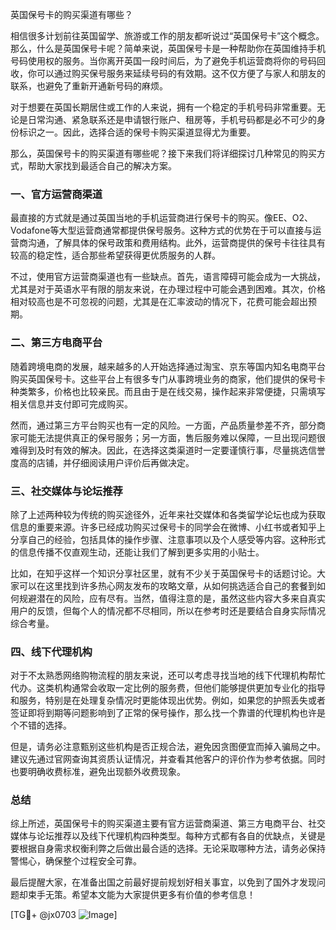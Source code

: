 英国保号卡的购买渠道有哪些？

相信很多计划前往英国留学、旅游或工作的朋友都听说过“英国保号卡”这个概念。那么，什么是英国保号卡呢？简单来说，英国保号卡是一种帮助你在英国维持手机号码使用权的服务。当你离开英国一段时间后，为了避免手机运营商将你的号码回收，你可以通过购买保号服务来延续号码的有效期。这不仅方便了与家人和朋友的联系，也避免了重新开通新号码的麻烦。

对于想要在英国长期居住或工作的人来说，拥有一个稳定的手机号码非常重要。无论是日常沟通、紧急联系还是申请银行账户、租房等，手机号码都是必不可少的身份标识之一。因此，选择合适的保号卡购买渠道显得尤为重要。

那么，英国保号卡的购买渠道有哪些呢？接下来我们将详细探讨几种常见的购买方式，帮助大家找到最适合自己的解决方案。

### 一、官方运营商渠道

最直接的方式就是通过英国当地的手机运营商进行保号卡的购买。像EE、O2、Vodafone等大型运营商通常都提供保号服务。这种方式的优势在于可以直接与运营商沟通，了解具体的保号政策和费用结构。此外，运营商提供的保号卡往往具有较高的稳定性，适合那些希望获得更优质服务的人群。

不过，使用官方运营商渠道也有一些缺点。首先，语言障碍可能会成为一大挑战，尤其是对于英语水平有限的朋友来说，在办理过程中可能会遇到困难。其次，价格相对较高也是不可忽视的问题，尤其是在汇率波动的情况下，花费可能会超出预期。

### 二、第三方电商平台

随着跨境电商的发展，越来越多的人开始选择通过淘宝、京东等国内知名电商平台购买英国保号卡。这些平台上有很多专门从事跨境业务的商家，他们提供的保号卡种类繁多，价格也比较亲民。而且由于是在线交易，操作起来非常便捷，只需填写相关信息并支付即可完成购买。

然而，通过第三方平台购买也有一定的风险。一方面，产品质量参差不齐，部分商家可能无法提供真正的保号服务；另一方面，售后服务难以保障，一旦出现问题很难得到及时有效的解决。因此，在选择这类渠道时一定要谨慎行事，尽量挑选信誉度高的店铺，并仔细阅读用户评价后再做决定。

### 三、社交媒体与论坛推荐

除了上述两种较为传统的购买途径外，近年来社交媒体和各类留学论坛也成为获取信息的重要来源。许多已经成功购买过保号卡的同学会在微博、小红书或者知乎上分享自己的经验，包括具体的操作步骤、注意事项以及个人感受等内容。这种形式的信息传播不仅直观生动，还能让我们了解到更多实用的小贴士。

比如，在知乎这样一个知识分享社区里，就有不少关于英国保号卡的话题讨论。大家可以在这里找到许多热心网友发布的攻略文章，从如何挑选适合自己的套餐到如何规避潜在的风险，应有尽有。当然，值得注意的是，虽然这些内容大多来自真实用户的反馈，但每个人的情况都不尽相同，所以在参考时还是要结合自身实际情况综合考量。

### 四、线下代理机构

对于不太熟悉网络购物流程的朋友来说，还可以考虑寻找当地的线下代理机构帮忙代办。这类机构通常会收取一定比例的服务费，但他们能够提供更加专业化的指导和服务，特别是在处理复杂情况时更能体现出优势。例如，如果您的护照丢失或者签证即将到期等问题影响到了正常的保号操作，那么找一个靠谱的代理机构也许是个不错的选择。

但是，请务必注意甄别这些机构是否正规合法，避免因贪图便宜而掉入骗局之中。建议先通过官网查询其资质认证情况，并查看其他客户的评价作为参考依据。同时也要明确收费标准，避免出现额外收费现象。

### 总结

综上所述，英国保号卡的购买渠道主要有官方运营商渠道、第三方电商平台、社交媒体与论坛推荐以及线下代理机构四种类型。每种方式都有各自的优缺点，关键是要根据自身需求权衡利弊之后做出最合适的选择。无论采取哪种方法，请务必保持警惕心，确保整个过程安全可靠。

最后提醒大家，在准备出国之前最好提前规划好相关事宜，以免到了国外才发现问题却束手无策。希望本文能为大家提供更多有价值的参考信息！

[TG💪+ @jx0703 ![Image](https://github.com/user-attachments/assets/dbca1d08-cadb-493c-b0ec-ad6f7a83f270)]